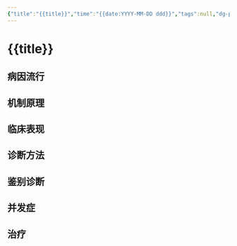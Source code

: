 ```yaml
---
{"title":"{{title}}","time":"{{date:YYYY-MM-DD ddd}}","tags":null,"dg-publish":true,"permalink":"/000 inbox/020 模板/021 基础模板/笔记模板/","dgPassFrontmatter":true,"created":"2024-01-25T18:45:03.000+08:00","updated":"2025-04-23T13:14:19.263+08:00"}
---
```


# {{title}}
## 病因流行
## 机制原理
## 临床表现
## 诊断方法
## 鉴别诊断
## 并发症
## 治疗

















































































































































































































































































































































































































































